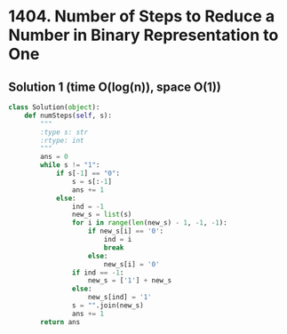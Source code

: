 # 1404. Number of Steps to Reduce a Number in Binary Representation to One

## Solution 1 (time O(log(n)), space O(1))

```python
class Solution(object):
    def numSteps(self, s):
        """
        :type s: str
        :rtype: int
        """
        ans = 0
        while s != "1":
            if s[-1] == "0":
                s = s[:-1]
                ans += 1
            else:
                ind = -1
                new_s = list(s)
                for i in range(len(new_s) - 1, -1, -1):
                    if new_s[i] == '0':
                        ind = i
                        break
                    else:
                        new_s[i] = '0'
                if ind == -1:
                    new_s = ['1'] + new_s
                else:
                    new_s[ind] = '1'
                s = "".join(new_s)
                ans += 1
        return ans
```
